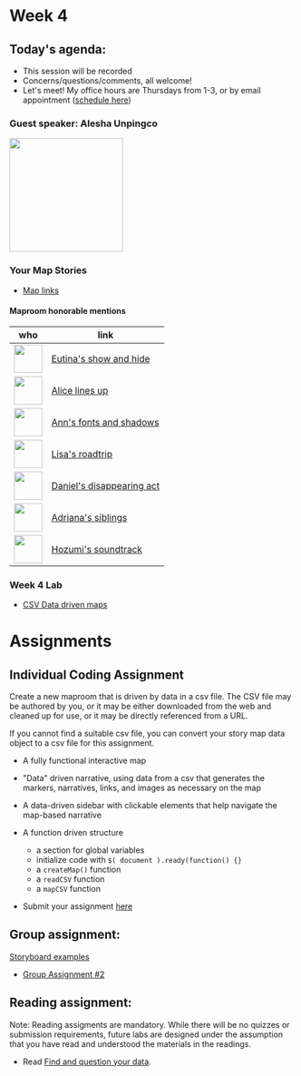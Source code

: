# Week 4

## Today's agenda:

- This session will be recorded
- Concerns/questions/comments, all welcome!
- Let's meet! My office hours are Thursdays from 1-3, or by email appointment ([schedule here](https://calendly.com/yohda/officehours))

### Guest speaker: Alesha Unpingco
<img src="https://ace.alumni.ucla.edu/wp-content/uploads/2019/02/Alesha-Unpingco-500x500-300x300.png" width=200>


### Your Map Stories

- [Map links](https://github.com/yohman/21S-DH151/discussions/27)

#### Maproom honorable mentions

who | link 
--- | ---
<img src="https://avatars.githubusercontent.com/u/54642556?s=120&v=4" width=50> | [Eutina's show and hide](https://kimjee8955.github.io/DH151/Week3/index.html)
<img src="https://avatars.githubusercontent.com/u/62718306?s=120&v=4" width=50> | [Alice lines up](https://alicelu170.github.io/DH151/Week%203/index.html)
<img src="https://avatars.githubusercontent.com/u/45404012?s=60&v=4" width=50> | [Ann's fonts and shadows](https://anncong.github.io/DH151/Week3/Index.html)
<img src="https://avatars.githubusercontent.com/u/81833154?s=60&v=4" width=50> | [Lisa's roadtrip](https://lisalou36.github.io/DH151/week%203/)
<img src="https://avatars.githubusercontent.com/u/47194494?s=60&v=4" width=50> | [Daniel's disappearing act](https://danielliu524.github.io/DH151/Week3/index.html)
<img src="https://avatars.githubusercontent.com/u/75969942?s=60&v=4" width=50> | [Adriana's siblings](https://adrianaromero819.github.io/DH151/Week3/index.html)
<img src="https://avatars.githubusercontent.com/u/74166310?s=60&v=4" width=50> | [Hozumi's soundtrack](https://hoz-map.github.io/DH151/Week3/index.html)

### Week 4 Lab

- [CSV Data driven maps](Lab)

# Assignments

## Individual Coding Assignment

Create a new maproom that is driven by data in a csv file. The CSV file may be authored by you, or it may be either downloaded from the web and cleaned up for use, or it may be directly referenced from a URL.

If you cannot find a suitable csv file, you can convert your story map data object to a csv file for this assignment.

- A fully functional interactive map
- "Data" driven narrative, using data from a csv that generates the markers, narratives, links, and images as necessary on the map
- A data-driven sidebar with clickable elements that help navigate the map-based narrative
- A function driven structure
  - a section for global variables
  - initialize code with `$( document ).ready(function() {}`
  - a `createMap()` function
  - a `readCSV` function
  - a `mapCSV` function


- Submit your assignment [here](https://github.com/yohman/21S-DH151/discussions/37)

## Group assignment:

[Storyboard examples](https://docs.google.com/presentation/d/1famiX2lWNtsAk-o3_S48Ka7bImBAvRq3UXBKllDwMvw/edit?usp=sharing)

- [Group Assignment #2](https://github.com/yohman/21S-DH151/blob/main/Group%20Assignments/GroupAssignment2.md)

## Reading assignment:

Note: Reading assigments are mandatory. While there will be no quizzes or submission requirements, future labs are designed under the assumption that you have read and understood the materials in the readings.

- Read [Find and question your data](https://handsondataviz.org/find.html). 
